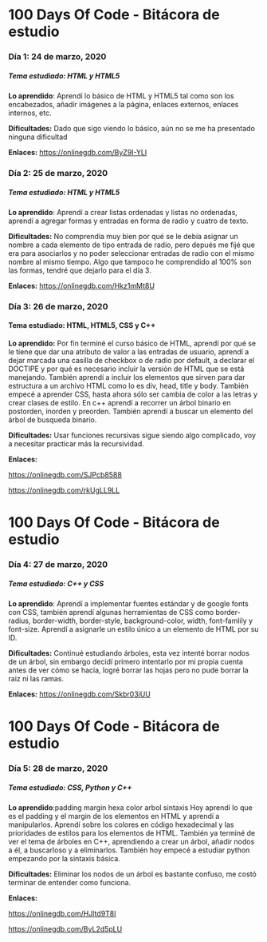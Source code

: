 # 100 Days Of Code - Bitácora de estudio

### Día 1: 24 de marzo, 2020
##### Tema estudiado: HTML y HTML5

**Lo aprendido**: Aprendí lo básico de HTML y HTML5 tal como son los encabezados, añadir imágenes a la página, enlaces externos, enlaces internos, etc.

**Dificultades:** Dado que sigo viendo lo básico, aún no se me ha presentado ninguna dificultad

**Enlaces:** https://onlinegdb.com/ByZ9I-YLI

### Día 2: 25 de marzo, 2020
##### Tema estudiado: HTML y HTML5

**Lo aprendido**: Aprendí a crear listas ordenadas y listas no ordenadas, aprendí a agregar formas y entradas en forma de radio y cuatro de texto.

**Dificultades:** No comprendía muy bien por qué se le debía asignar un nombre a cada elemento de tipo entrada de radio, pero depués me fijé que era para asociarlos y no poder seleccionar entradas de radio con el mismo nombre al mismo tiempo. Algo que tampoco he comprendido al 100% son las formas, tendré que dejarlo para el día 3.

**Enlaces:** https://onlinegdb.com/Hkz1mMt8U

### Día 3: 26 de marzo, 2020
#### Tema estudiado: HTML, HTML5, CSS y C++

**Lo aprendido:** Por fin terminé el curso básico de HTML, aprendí por qué se le tiene que dar una atributo de valor a las entradas de usuario, aprendí a dejar marcada una casilla de checkbox o de radio por default, a declarar el DOCTIPE y por qué es necesario incluir la versión de HTML que se está manejando. También aprendí a incluir los elementos que sirven para dar estructura a un archivo HTML como lo es div, head, title y body. También empecé a aprender CSS, hasta ahora sólo ser cambia de color a las letras y crear clases de estilo.
En c++ aprendí a recorrer un árbol binario en postorden, inorden y preorden. También aprendí a buscar un elemento del árbol de busqueda binario.

**Dificultades:** Usar funciones recursivas sigue siendo algo complicado, voy a necesitar practicar más la recursividad.

**Enlaces:** 

https://onlinegdb.com/SJPcb8588

https://onlinegdb.com/rkUgLL9LL

# 100 Days Of Code - Bitácora de estudio

### Día 4: 27 de marzo, 2020
##### Tema estudiado: C++ y CSS

**Lo aprendido**: Aprendí a implementar fuentes estándar y de google fonts con CSS, también aprendí algunas herramientas de CSS como border-radius, border-width, border-style, background-color, width, font-famlily y font-size. Aprendí a asignarle un estilo único a un elemento de HTML por su ID.

**Dificultades:** Continué estudiando árboles, esta vez intenté borrar nodos de un árbol, sin embargo decidí primero intentarlo por mi propia cuenta antes de ver cómo se hacía, logré borrar las hojas pero no pude borrar la raiz ni las ramas.

**Enlaces:** https://onlinegdb.com/Skbr03iUU

# 100 Days Of Code - Bitácora de estudio

### Día 5: 28 de marzo, 2020
##### Tema estudiado: CSS, Python y C++

**Lo aprendido**:padding margin hexa color arbol sintaxis Hoy aprendí lo que es el padding y el margin de los elementos en HTML y aprendí a manipularlos. Aprendí sobre los colores en código hexadecimal y las prioridades de estilos para los elementos de HTML.
También ya terminé de ver el tema de árboles en C++, aprendiendo a crear un árbol, añadir nodos a él, a buscarloso y a eliminarlos. También hoy empecé a estudiar python empezando por la sintaxis básica.

**Dificultades:** Eliminar los nodos de un árbol es bastante confuso, me costó terminar de entender como funciona.

**Enlaces:**

https://onlinegdb.com/HJltd9T8I

https://onlinegdb.com/ByL2d5pLU
